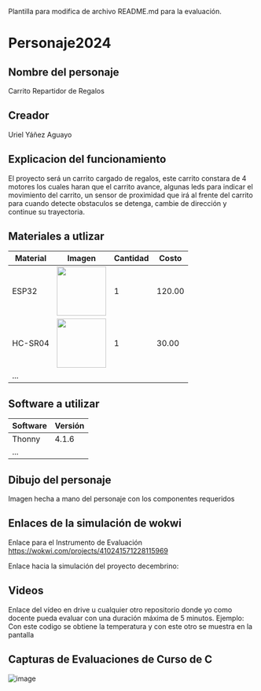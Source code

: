 Plantilla para modifica  de archivo README.md para la evaluación.

# Personaje2024
## Nombre del personaje
Carrito Repartidor de Regalos
## Creador
Uriel Yáñez Aguayo
## Explicacion del funcionamiento
El proyecto será un carrito cargado de regalos, este carrito constara de 4 motores los cuales haran que el carrito avance, algunas leds para indicar el movimiento del carrito, un sensor de proximidad que irá al frente del carrito para cuando detecte obstaculos se detenga, cambie de dirección y continue su trayectoria.

## Materiales a utlizar
|Material|Imagen|Cantidad|Costo|
|--|--|--|--|
|ESP32|<img src="https://github.com/user-attachments/assets/0d280367-493e-4f7c-a587-36e1f822116b" width="100"/>|1|120.00|
|HC-SR04|<img width="100" src="https://github.com/user-attachments/assets/e8f3a364-83e3-4194-9eb1-15547012fb1b" />|1|30.00|
|...||||

## Software a utilizar
|Software|Versión|
|--|--|
|Thonny|4.1.6|
|...||

## Dibujo del personaje
Imagen hecha a mano del personaje con los componentes requeridos

## Enlaces de la simulación de wokwi
Enlace para el Instrumento de Evaluación https://wokwi.com/projects/410241571228115969

Enlace hacia la simulación del proyecto decembrino: 

## Videos
Enlace del vídeo en drive u cualquier otro repositorio donde yo como docente pueda evaluar con una duración máxima de 5 minutos.
Ejemplo: Con este codigo se obtiene la temperatura y con este otro se muestra en la pantalla

## Capturas de Evaluaciones de Curso de C
![image](https://github.com/user-attachments/assets/d8b5cf0a-1af9-429b-b13e-cbfb4d170c3b)

